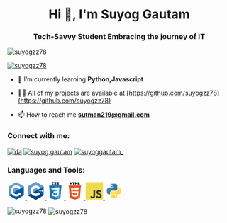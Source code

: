 <h1 align="center">Hi 👋, I'm Suyog Gautam</h1>
<h3 align="center">Tech-Savvy Student Embracing the journey of IT</h3>

<p align="left"> <img src="https://komarev.com/ghpvc/?username=suyogzz78&label=Profile%20views&color=0e75b6&style=flat" alt="suyogzz78" /> </p>

<p align="left"> <a href="https://github.com/ryo-ma/github-profile-trophy"><img src="https://github-profile-trophy.vercel.app/?username=suyogzz78" alt="suyogzz78" /></a> </p>

- 🌱 I’m currently learning **Python,Javascript**

- 👨‍💻 All of my projects are available at [https://github.com/suyogzz78](https://github.com/suyogzz78)

- 📫 How to reach me **sutman219@gmail.com**

<h3 align="left">Connect with me:</h3>
<p align="left">
<a href="https://twitter.com/da" target="blank"><img align="center" src="https://raw.githubusercontent.com/rahuldkjain/github-profile-readme-generator/master/src/images/icons/Social/twitter.svg" alt="da" height="30" width="40" /></a>
<a href="https://fb.com/suyog gautam" target="blank"><img align="center" src="https://raw.githubusercontent.com/rahuldkjain/github-profile-readme-generator/master/src/images/icons/Social/facebook.svg" alt="suyog gautam" height="30" width="40" /></a>
<a href="https://instagram.com/suyoggautam_" target="blank"><img align="center" src="https://raw.githubusercontent.com/rahuldkjain/github-profile-readme-generator/master/src/images/icons/Social/instagram.svg" alt="suyoggautam_" height="30" width="40" /></a>
</p>

<h3 align="left">Languages and Tools:</h3>
<p align="left"> <a href="https://www.cprogramming.com/" target="_blank" rel="noreferrer"> <img src="https://raw.githubusercontent.com/devicons/devicon/master/icons/c/c-original.svg" alt="c" width="40" height="40"/> </a> <a href="https://www.w3schools.com/cpp/" target="_blank" rel="noreferrer"> <img src="https://raw.githubusercontent.com/devicons/devicon/master/icons/cplusplus/cplusplus-original.svg" alt="cplusplus" width="40" height="40"/> </a> <a href="https://www.w3schools.com/css/" target="_blank" rel="noreferrer"> <img src="https://raw.githubusercontent.com/devicons/devicon/master/icons/css3/css3-original-wordmark.svg" alt="css3" width="40" height="40"/> </a> <a href="https://www.w3.org/html/" target="_blank" rel="noreferrer"> <img src="https://raw.githubusercontent.com/devicons/devicon/master/icons/html5/html5-original-wordmark.svg" alt="html5" width="40" height="40"/> </a> <a href="https://developer.mozilla.org/en-US/docs/Web/JavaScript" target="_blank" rel="noreferrer"> <img src="https://raw.githubusercontent.com/devicons/devicon/master/icons/javascript/javascript-original.svg" alt="javascript" width="40" height="40"/> </a> <a href="https://www.python.org" target="_blank" rel="noreferrer"> <img src="https://raw.githubusercontent.com/devicons/devicon/master/icons/python/python-original.svg" alt="python" width="40" height="40"/> </a> </p>

<p><img align="left" src="https://github-readme-stats.vercel.app/api/top-langs?username=suyogzz78&show_icons=true&locale=en&layout=compact" alt="suyogzz78" /></p>

<p>&nbsp;<img align="center" src="https://github-readme-stats.vercel.app/api?username=suyogzz78&show_icons=true&locale=en" alt="suyogzz78" /></p>
